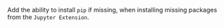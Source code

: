 Add the ability to install `pip` if missing, when installing missing packages from the `Jupyter Extension`.
